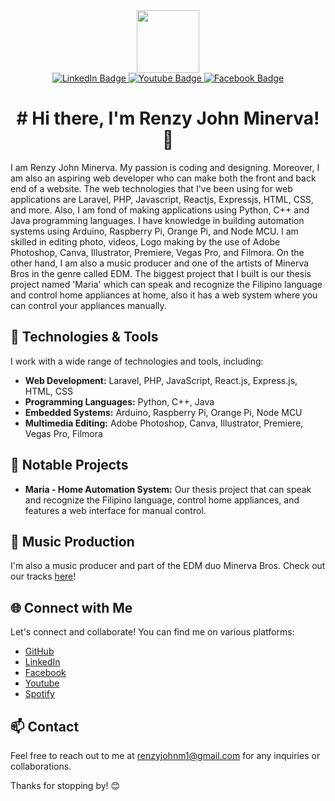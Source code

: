 <div id="header" align="center">
  <img src="https://media.giphy.com/media/M9gbBd9nbDrOTu1Mqx/giphy.gif" width="100"/>
  <div id="badges">
    <a href="your-linkedin-URL">
      <img src="https://img.shields.io/badge/LinkedIn-blue?style=for-the-badge&logo=linkedin&logoColor=white" alt="LinkedIn Badge"/>
    </a>
    <a href="your-youtube-URL">
      <img src="https://img.shields.io/badge/YouTube-red?style=for-the-badge&logo=youtube&logoColor=white" alt="Youtube Badge"/>
    </a>
    <a href="your-twitter-URL">
      <img src="https://img.shields.io/badge/Facebook-blue?style=for-the-badge&logo=facebook&logoColor=white" alt="Facebook Badge"/>
    </a>
  </div>
    <img src="https://komarev.com/ghpvc/?username=renzycode&style=flat-square&color=blue" alt=""/>
  <h1>
    # Hi there, I'm Renzy John Minerva! 👋
</div>

I am Renzy John Minerva. My passion is coding and designing. Moreover, I am also an aspiring web developer who can make both the front and back end of a website. The web technologies that I've been using for web applications are Laravel, PHP, Javascript, Reactjs, Expressjs, HTML, CSS, and more. Also, I am fond of making applications using Python, C++ and Java programming languages. I have knowledge in building automation systems using Arduino, Raspberry Pi, Orange Pi, and Node MCU. I am skilled in editing photo, videos, Logo making by the use of Adobe Photoshop, Canva, Illustrator, Premiere, Vegas Pro, and Filmora. On the other hand, I am also a music producer and one of the artists of Minerva Bros in the genre called EDM. The biggest project that I built is our thesis project named 'Maria' which can speak and recognize the Filipino language and control home appliances at home, also it has a web system where you can control your appliances manually.

## 🔧 Technologies & Tools

I work with a wide range of technologies and tools, including:

- **Web Development:** Laravel, PHP, JavaScript, React.js, Express.js, HTML, CSS
- **Programming Languages:** Python, C++, Java
- **Embedded Systems:** Arduino, Raspberry Pi, Orange Pi, Node MCU
- **Multimedia Editing:** Adobe Photoshop, Canva, Illustrator, Premiere, Vegas Pro, Filmora

## 🌟 Notable Projects

- **Maria - Home Automation System:** Our thesis project that can speak and recognize the Filipino language, control home appliances, and features a web interface for manual control.

## 🎵 Music Production

I'm also a music producer and part of the EDM duo Minerva Bros. Check out our tracks [here](link-to-your-music)!

## 🌐 Connect with Me

Let's connect and collaborate! You can find me on various platforms:

- [GitHub](https://github.com/YourGitHubUsername)
- [LinkedIn](https://www.linkedin.com/in/YourLinkedInProfile)
- [Facebook](https://twitter.com/YourTwitterHandle)
- [Youtube](https://twitter.com/YourTwitterHandle)
- [Spotify](https://twitter.com/YourTwitterHandle)

## 📫 Contact

Feel free to reach out to me at [renzyjohnm1@gmail.com](mailto:renzyjohnm1@gmail.com) for any inquiries or collaborations.

Thanks for stopping by! 😊

